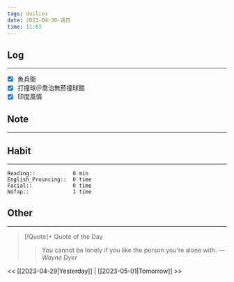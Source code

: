 ```yaml
---
tags: dailies  
date: 2023-04-30-週日
time: 11:03
---
```


## Log
---
- [x] 魚兵衛
- [x] 打撞球＠喬治無菸撞球館
- [x] 印度風情

## Note
---

## Habit
---
```
Reading::            0 min
English_Prouncing::  0 time
Facial::             0 time
Nofap::              1 time

```
## Other
---

> [!Quote]+ Quote of the Day
> > You cannot be lonely if you like the person you're alone with.
> — <cite>Wayne Dyer</cite>

<< [[2023-04-29|Yesterday]] | [[2023-05-01|Tomorrow]] >>